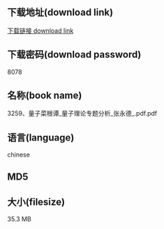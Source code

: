 ## 下载地址(download link)
[下载链接 download link](https://tutu365.netlify.app/?s=3259%E3%80%81%E9%87%8F%E5%AD%90%E8%8F%9C%E6%A0%B9%E8%B0%AD_%E9%87%8F%E5%AD%90%E7%90%86%E8%AE%BA%E4%B8%93%E9%A2%98%E5%88%86%E6%9E%90_%E5%BC%A0%E6%B0%B8%E5%BE%B7_.pdf)

## 下载密码(download password)
8078

## 名称(book name)
3259、量子菜根谭_量子理论专题分析_张永德_.pdf.pdf

## 语言(language)
chinese

## MD5


## 大小(filesize)
35.3 MB

